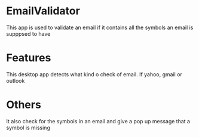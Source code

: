 # EmailValidator
This app is used to validate an  email if it contains all the symbols an email is supppsed to have
# Features
This desktop app detects what kind o check of email.  If yahoo, gmail or outlook
# Others
It also check for the symbols in an email and give a pop up message that a symbol is missing
